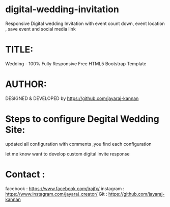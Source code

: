 # digital-wedding-invitation
Responsive Digital wedding Invitation with event count down, event location , save event and social media link

# TITLE: 
Wedding - 100% Fully Responsive Free HTML5 Bootstrap Template

# AUTHOR:
DESIGNED & DEVELOPED by https://github.com/jayaraj-kannan


# Steps to configure Degital Wedding Site: 

updated all configuration with comments ,you find each configuration 

let me know want to develop custom digital invite response 

# Contact :

facebook : https://www.facebook.com/jrajfx/
instagram : https://www.instagram.com/jayaraj_creator/
Git : https://github.com/jayaraj-kannan
